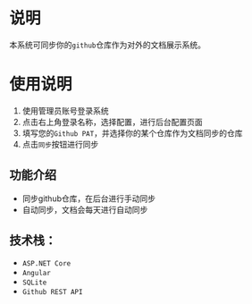 # 说明
本系统可同步你的`github`仓库作为对外的文档展示系统。

# 使用说明
1. 使用管理员账号登录系统
2. 点击右上角登录名称，选择配置，进行后台配置页面
3. 填写您的`Github PAT`，并选择你的某个仓库作为文档同步的仓库
4. 点击`同步`按钮进行同步

## 功能介绍 
- 同步github仓库，在后台进行手动同步
- 自动同步，文档会每天进行自动同步

## 技术栈：
- `ASP.NET Core`
- `Angular`
- `SQLite`
- `Github REST API`